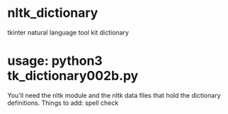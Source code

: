 # nltk_dictionary
tkinter natural language tool kit dictionary
# usage: python3 tk_dictionary002b.py
You'll need the nltk module and the nltk data files that hold the dictionary definitions.
Things to add: spell check
